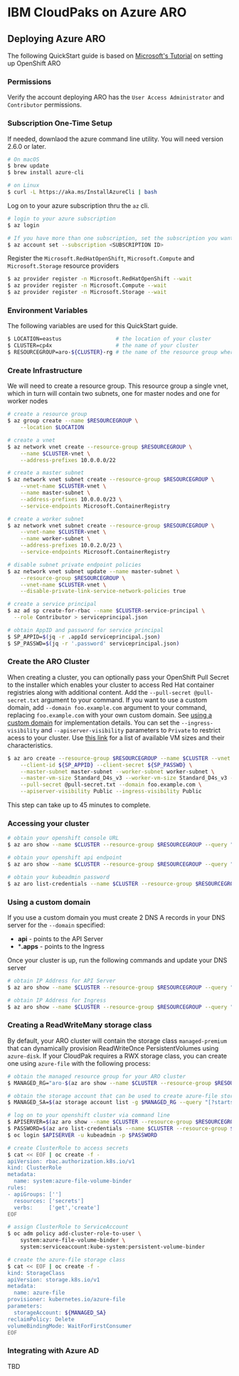 # IBM CloudPaks on Azure ARO



## Deploying Azure ARO

The following QuickStart guide is based on [Microsoft's Tutorial](https://docs.microsoft.com/en-us/azure/openshift/tutorial-create-cluster) on setting up OpenShift ARO



### Permissions

Verify the account deploying ARO has the `User Access Administrator` and `Contributor` permissions.



### Subscription One-Time Setup

If needed, downlaod the azure command line utility.  You will need version 2.6.0 or later.

```bash
# On macOS
$ brew update
$ brew install azure-cli

# on Linux
$ curl -L https://aka.ms/InstallAzureCli | bash
```



Log on to your azure subscription thru the `az` cli.

```bash
# login to your azure subscription
$ az login

# If you have more than one subscription, set the subscription you want to use
$ az account set --subscription <SUBSCRIPTION ID>
```



Register the `Microsoft.RedHatOpenShift`, `Microsoft.Compute` and `Microsoft.Storage` resource providers

```bash
$ az provider register -n Microsoft.RedHatOpenShift --wait
$ az provider register -n Microsoft.Compute --wait
$ az provider register -n Microsoft.Storage --wait
```



### Environment Variables

The following variables are used for this QuickStart guide.

```bash
$ LOCATION=eastus                 # the location of your cluster
$ CLUSTER=cp4x                    # the name of your cluster
$ RESOURCEGROUP=aro-${CLUSTER}-rg # the name of the resource group where you want to create your cluster
```



### Create Infrastructure

We will need to create a resource group.  This resource group a single vnet, which in turn will contain two subnets, one for master nodes and one for worker nodes

```bash
# create a resource group
$ az group create --name $RESOURCEGROUP \
	--location $LOCATION

# create a vnet
$ az network vnet create --resource-group $RESOURCEGROUP \
	--name $CLUSTER-vnet \
	--address-prefixes 10.0.0.0/22

# create a master subnet
$ az network vnet subnet create --resource-group $RESOURCEGROUP \
	--vnet-name $CLUSTER-vnet \
	--name master-subnet \
	--address-prefixes 10.0.0.0/23 \
	--service-endpoints Microsoft.ContainerRegistry

# create a worker subnet
$ az network vnet subnet create --resource-group $RESOURCEGROUP \
	--vnet-name $CLUSTER-vnet \
	--name worker-subnet \
	--address-prefixes 10.0.2.0/23 \
	--service-endpoints Microsoft.ContainerRegistry

# disable subnet private endpoint policies
$ az network vnet subnet update --name master-subnet \
	--resource-group $RESOURCEGROUP \
	--vnet-name $CLUSTER-vnet \
	--disable-private-link-service-network-policies true

# create a service principal
$ az ad sp create-for-rbac --name $CLUSTER-service-principal \
  --role Contributor > serviceprincipal.json

# obtain AppID and password for service principal
$ SP_APPID=$(jq -r .appId serviceprincipal.json)
$ SP_PASSWD=$(jq -r '.password' serviceprincipal.json)
```



### Create the ARO Cluster

When creating a cluster, you can optionally pass your OpenShift Pull Secret to the installer which enables your cluster to access Red Hat container registries along with additional content. Add the `--pull-secret @pull-secret.txt` argument to your command.  If you want to use a custom domain, add  `--domain foo.example.com` argument to your command, replacing `foo.example.com` with your own custom domain.  See [using a custom domain](#using-a-custom-domain) for implementation details. You can set the `--ingress-visibility` and `--apiserver-visibility` parameters to `Private` to restrict acess to your cluster.  Use [this link](https://docs.microsoft.com/en-us/azure/virtual-machines/sizes) for a list of available VM sizes and their characteristics.

```bash
$ az aro create --resource-group $RESOURCEGROUP --name $CLUSTER --vnet $CLUSTER-vnet \
	--client-id ${SP_APPID} --client-secret ${SP_PASSWD} \
	--master-subnet master-subnet --worker-subnet worker-subnet \
	--master-vm-size Standard_D4s_v3 --worker-vm-size Standard_D4s_v3 --worker-count 3 \
	--pull-secret @pull-secret.txt --domain foo.example.com \
	--apiserver-visibility Public --ingress-visibility Public
```

This step can take up to 45 minutes to complete.



### Accessing your cluster

```bash
# obtain your openshift console URL
$ az aro show --name $CLUSTER --resource-group $RESOURCEGROUP --query "consoleProfile.url" -o tsv

# obtain your openshift api endpoint
$ az aro show --name $CLUSTER --resource-group $RESOURCEGROUP --query "apiserverProfile.url" -o tsv

# obtain your kubeadmin password
$ az aro list-credentials --name $CLUSTER --resource-group $RESOURCEGROUP --query "kubeadminPassword" -o tsv

```



### Using a custom domain

If you use a custom domain you must create 2 DNS A records in your DNS server for the `--domain` specified:

- **api** - points to the API Server
- ***.apps** - points to the Ingress

Once your cluster is up, run the following commands and update your DNS server

```bash
# obtain IP Address for API Server
$ az aro show --name $CLUSTER --resource-group $RESOURCEGROUP --query "apiserverProfile.ip" -o tsv

# obtain IP Address for Ingress
$ az aro show --name $CLUSTER --resource-group $RESOURCEGROUP --query "ingressProfiles[0].ip" -o tsv
```



### Creating a ReadWriteMany storage class

By default, your ARO cluster will contain the storage class `managed-premium` that can dynamically provision ReadWriteOnce PersistentVolumes using `azure-disk`. If your CloudPak requires a RWX storage class, you can create one using `azure-file`  with the following process:

```bash
# obtain the managed resource group for your ARO cluster
$ MANAGED_RG="aro-$(az aro show --name $CLUSTER --resource-group $RESOURCEGROUP --query "clusterProfile.domain" -o tsv)"

# obtain the storage account that can be used to create azure-file storage
$ MANAGED_SA=$(az storage account list -g $MANAGED_RG --query "[?starts_with(name, '$CLUSTER')].name" -o tsv)

# log on to your openshift cluster via command line
$ APISERVER=$(az aro show --name $CLUSTER --resource-group $RESOURCEGROUP --query "apiserverProfile.url" -o tsv)
$ PASSWORD=$(az aro list-credentials --name $CLUSTER --resource-group $RESOURCEGROUP --query "kubeadminPassword" -o tsv)
$ oc login $APISERVER -u kubeadmin -p $PASSWORD

# create ClusterRole to access secrets
$ cat << EOF | oc create -f -
apiVersion: rbac.authorization.k8s.io/v1
kind: ClusterRole
metadata:
  name: system:azure-file-volume-binder
rules:
- apiGroups: ['']
  resources: ['secrets']
  verbs:     ['get','create']
EOF

# assign ClusterRole to ServiceAccount
$ oc adm policy add-cluster-role-to-user \
	system:azure-file-volume-binder \
	system:serviceaccount:kube-system:persistent-volume-binder

# create the azure-file storage class
$ cat << EOF | oc create -f -
kind: StorageClass
apiVersion: storage.k8s.io/v1
metadata:
  name: azure-file
provisioner: kubernetes.io/azure-file
parameters:
  storageAccount: ${MANAGED_SA}
reclaimPolicy: Delete
volumeBindingMode: WaitForFirstConsumer
EOF
```



### Integrating with Azure AD

TBD
